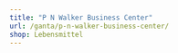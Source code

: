 ```yaml
---
title: "P N Walker Business Center"
url: /ganta/p-n-walker-business-center/
shop: Lebensmittel
---
```

